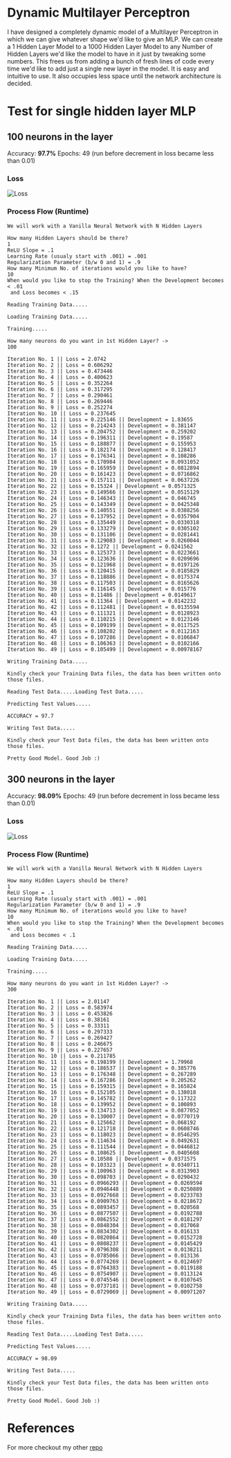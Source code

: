 # Dynamic Multilayer Perceptron

I have designed a completely dynamic model of a Multilayer Perceptron in which we can give whatever shape we'd like to give an MLP. We can create a 1 Hidden Layer Model to a 1000 Hidden Layer Model to any Number of Hidden Layers we'd like the model to have in it just by tweaking some numbers. This frees us from adding a bunch of fresh lines of code every time we'd like to add just a single new layer in the model. It is easy and intuitive to use. It also occupies less space until the network architecture is decided.

# Test for single hidden layer MLP

## 100 neurons in the layer

Accuracy: **97.7%**
Epochs: 49 (run before decrement in loss became less than 0.01)

### Loss

![Loss](https://github.com/DOLARIK/dynamic_multi_layer_perceptron/blob/master/Results/100_neurons/Loss.jpg)

### Process Flow (Runtime)

```
We will work with a Vanilla Neural Network with N Hidden Layers

How many Hidden Layers should be there?
1
ReLU Slope = .1
Learning Rate (usualy start with .001) = .001
Regularization Parameter (b/w 0 and 1) = .9
How many Minimum No. of iterations would you like to have?
10
When would you like to stop the Training? When the Development becomes < .01
 and Loss becomes < .15

Reading Training Data.....

Loading Training Data.....

Training.....

How many neurons do you want in 1st Hidden Layer? ->
100

Iteration No. 1 || Loss = 2.0742
Iteration No. 2 || Loss = 0.606292
Iteration No. 3 || Loss = 0.473446
Iteration No. 4 || Loss = 0.400623
Iteration No. 5 || Loss = 0.352264
Iteration No. 6 || Loss = 0.317295
Iteration No. 7 || Loss = 0.290461
Iteration No. 8 || Loss = 0.269446
Iteration No. 9 || Loss = 0.252274
Iteration No. 10 || Loss = 0.237645
Iteration No. 11 || Loss = 0.225146 || Development = 1.83655
Iteration No. 12 || Loss = 0.214243 || Development = 0.381147
Iteration No. 13 || Loss = 0.204752 || Development = 0.259202
Iteration No. 14 || Loss = 0.196311 || Development = 0.19587
Iteration No. 15 || Loss = 0.188877 || Development = 0.155953
Iteration No. 16 || Loss = 0.182174 || Development = 0.128417
Iteration No. 17 || Loss = 0.176341 || Development = 0.108286
Iteration No. 18 || Loss = 0.170984 || Development = 0.0931052
Iteration No. 19 || Loss = 0.165959 || Development = 0.0812894
Iteration No. 20 || Loss = 0.161423 || Development = 0.0716862
Iteration No. 21 || Loss = 0.157111 || Development = 0.0637226
Iteration No. 22 || Loss = 0.15324 || Development = 0.0571325
Iteration No. 23 || Loss = 0.149566 || Development = 0.0515129
Iteration No. 24 || Loss = 0.146343 || Development = 0.046745
Iteration No. 25 || Loss = 0.143349 || Development = 0.0425348
Iteration No. 26 || Loss = 0.140551 || Development = 0.0388256
Iteration No. 27 || Loss = 0.137952 || Development = 0.0357904
Iteration No. 28 || Loss = 0.135449 || Development = 0.0330318
Iteration No. 29 || Loss = 0.133279 || Development = 0.0305102
Iteration No. 30 || Loss = 0.131106 || Development = 0.0281441
Iteration No. 31 || Loss = 0.129083 || Development = 0.0260044
Iteration No. 32 || Loss = 0.1272 || Development = 0.0241562
Iteration No. 33 || Loss = 0.125373 || Development = 0.0223661
Iteration No. 34 || Loss = 0.123636 || Development = 0.0209696
Iteration No. 35 || Loss = 0.121968 || Development = 0.0197126
Iteration No. 36 || Loss = 0.120415 || Development = 0.0185829
Iteration No. 37 || Loss = 0.118886 || Development = 0.0175374
Iteration No. 38 || Loss = 0.117503 || Development = 0.0165626
Iteration No. 39 || Loss = 0.116145 || Development = 0.015776
Iteration No. 40 || Loss = 0.11486 || Development = 0.0149617
Iteration No. 41 || Loss = 0.11364 || Development = 0.0142232
Iteration No. 42 || Loss = 0.112481 || Development = 0.0135594
Iteration No. 43 || Loss = 0.111321 || Development = 0.0128923
Iteration No. 44 || Loss = 0.110215 || Development = 0.0123146
Iteration No. 45 || Loss = 0.109199 || Development = 0.0117525
Iteration No. 46 || Loss = 0.108202 || Development = 0.0112163
Iteration No. 47 || Loss = 0.107286 || Development = 0.0106847
Iteration No. 48 || Loss = 0.106363 || Development = 0.0102166
Iteration No. 49 || Loss = 0.105499 || Development = 0.00978167

Writing Training Data.....

Kindly check your Training Data files, the data has been written onto those files.

Reading Test Data.....Loading Test Data.....

Predicting Test Values.....

ACCURACY = 97.7

Writing Test Data.....

Kindly check your Test Data files, the data has been written onto those files.

Pretty Good Model. Good Job :)

```

## 300 neurons in the layer

Accuracy: **98.09%**
Epochs: 49 (run before decrement in loss became less than 0.01)

### Loss

![Loss](https://github.com/DOLARIK/dynamic_multi_layer_perceptron/blob/master/Results/300_neurons/Loss.jpg)

### Process Flow (Runtime)

```
We will work with a Vanilla Neural Network with N Hidden Layers

How many Hidden Layers should be there?
1
ReLU Slope = .1
Learning Rate (usualy start with .001) = .001
Regularization Parameter (b/w 0 and 1) = .9
How many Minimum No. of iterations would you like to have?
10
When would you like to stop the Training? When the Development becomes < .01
 and Loss becomes < .1

Reading Training Data.....

Loading Training Data.....

Training.....

How many neurons do you want in 1st Hidden Layer? ->
300

Iteration No. 1 || Loss = 2.01147
Iteration No. 2 || Loss = 0.583974
Iteration No. 3 || Loss = 0.453826
Iteration No. 4 || Loss = 0.38161
Iteration No. 5 || Loss = 0.33311
Iteration No. 6 || Loss = 0.297333
Iteration No. 7 || Loss = 0.269427
Iteration No. 8 || Loss = 0.246675
Iteration No. 9 || Loss = 0.227657
Iteration No. 10 || Loss = 0.211785
Iteration No. 11 || Loss = 0.198199 || Development = 1.79968
Iteration No. 12 || Loss = 0.186537 || Development = 0.385776
Iteration No. 13 || Loss = 0.176348 || Development = 0.267289
Iteration No. 14 || Loss = 0.167286 || Development = 0.205262
Iteration No. 15 || Loss = 0.159315 || Development = 0.165824
Iteration No. 16 || Loss = 0.152105 || Development = 0.138018
Iteration No. 17 || Loss = 0.145782 || Development = 0.117322
Iteration No. 18 || Loss = 0.139952 || Development = 0.100893
Iteration No. 19 || Loss = 0.134713 || Development = 0.0877052
Iteration No. 20 || Loss = 0.130007 || Development = 0.0770719
Iteration No. 21 || Loss = 0.125662 || Development = 0.068192
Iteration No. 22 || Loss = 0.121718 || Development = 0.0608746
Iteration No. 23 || Loss = 0.118023 || Development = 0.0546295
Iteration No. 24 || Loss = 0.114634 || Development = 0.0492631
Iteration No. 25 || Loss = 0.111544 || Development = 0.0446812
Iteration No. 26 || Loss = 0.108625 || Development = 0.0405608
Iteration No. 27 || Loss = 0.10588 || Development = 0.0371575
Iteration No. 28 || Loss = 0.103323 || Development = 0.0340711
Iteration No. 29 || Loss = 0.100963 || Development = 0.0313903
Iteration No. 30 || Loss = 0.098703 || Development = 0.0290432
Iteration No. 31 || Loss = 0.0966293 || Development = 0.0269594
Iteration No. 32 || Loss = 0.0946448 || Development = 0.0250889
Iteration No. 33 || Loss = 0.0927668 || Development = 0.0233783
Iteration No. 34 || Loss = 0.0909763 || Development = 0.0218672
Iteration No. 35 || Loss = 0.0893457 || Development = 0.020568
Iteration No. 36 || Loss = 0.0877507 || Development = 0.0192788
Iteration No. 37 || Loss = 0.0862552 || Development = 0.0181297
Iteration No. 38 || Loss = 0.0848304 || Development = 0.017068
Iteration No. 39 || Loss = 0.0834302 || Development = 0.016133
Iteration No. 40 || Loss = 0.0820864 || Development = 0.0152728
Iteration No. 41 || Loss = 0.0808237 || Development = 0.0145429
Iteration No. 42 || Loss = 0.0796308 || Development = 0.0138211
Iteration No. 43 || Loss = 0.0785066 || Development = 0.013136
Iteration No. 44 || Loss = 0.0774269 || Development = 0.0124697
Iteration No. 45 || Loss = 0.0764383 || Development = 0.0119188
Iteration No. 46 || Loss = 0.0754907 || Development = 0.0113124
Iteration No. 47 || Loss = 0.0745546 || Development = 0.0107645
Iteration No. 48 || Loss = 0.0737181 || Development = 0.0102758
Iteration No. 49 || Loss = 0.0729069 || Development = 0.00971207

Writing Training Data.....

Kindly check your Training Data files, the data has been written onto those files.

Reading Test Data.....Loading Test Data.....

Predicting Test Values.....

ACCURACY = 98.09

Writing Test Data.....

Kindly check your Test Data files, the data has been written onto those files.

Pretty Good Model. Good Job :)
```

# References
For more checkout my other [repo][1]

[1]: https://github.com/DOLARIK/Machine-Learning-Projects/tree/master/Handwritten%20Digit%20Classification%20(using%20MLP)
